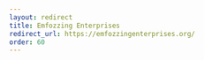 ```yaml
---
layout: redirect
title: Emfozzing Enterprises
redirect_url: https://emfozzingenterprises.org/
order: 60
---
```

